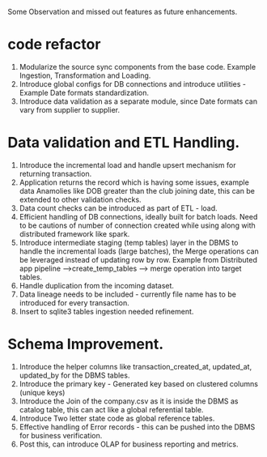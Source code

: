 Some Observation and missed out features as future enhancements. 
# code refactor
1. Modularize the source sync components from the base code. Example Ingestion, Transformation and Loading.
2. Introduce global configs for DB connections and introduce utilities - Example Date formats standardization. 
3. Introduce data validation as a separate module, since Date formats can vary from supplier to supplier.

# Data validation and ETL Handling. 
1. Introduce the incremental load and handle upsert mechanism for returning transaction. 
2. Application returns the record which is having some issues, example data Anamolies like DOB greater 
than the club joining date, this can be extended to other validation checks. 
3. Data count checks can be introduced as part of ETL - load. 
4. Efficient handling of DB connections, ideally built for batch loads. Need to be cautions of number of 
connection created while using along with distributed framework like spark. 
5. Introduce intermediate staging (temp tables) layer in the DBMS to handle the incremental loads (large batches), the Merge 
operations can be leveraged instead of updating row by row. 
Example from Distributed app pipeline -->create_temp_tables --> merge operation into target tables. 
6. Handle duplication from the incoming dataset.  
7. Data lineage needs to be included - currently file name has to be introduced for every transaction. 
8. Insert to sqlite3 tables ingestion needed refinement. 

# Schema Improvement.

1. Introduce the helper columns like transaction_created_at, updated_at, updated_by for the DBMS tables. 
2. Introduce the primary key - Generated key based on clustered columns (unique keys)
3. Introduce the Join of the company.csv as it is inside the DBMS as catalog table, this can act like a 
global referential table. 
4. Introduce Two letter state code as global reference tables.
5. Effective handling of Error records - this can be pushed into the DBMS for business verification.
6. Post this, can introduce OLAP for business reporting and metrics.
